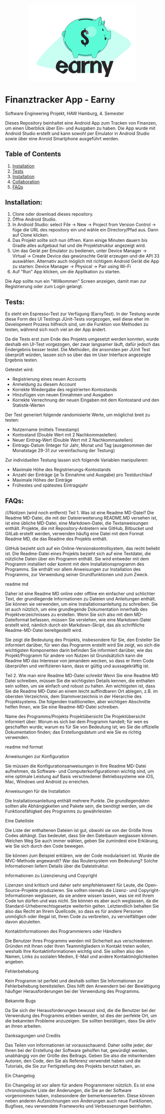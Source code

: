 <p align="center">
  <img src="app/src/main/res/drawable/logo_earny_bunt.png" width="350" title="Earny_Logo">
</p>

# Finanztracker App - Earny
Software Engineering Projekt, HAW Hamburg, 4. Semester

Dieses Repository beinhaltet eine Android App zum Tracken von Finanzen, um einen Überblick über Ein- und Ausgaben zu haben.
Die App wurde mit Android Studio erstellt und kann sowohl per Emulator in Android Studio sowie über eine Anroid Smartphone ausgeführt werden.

## Table of Contents
1. [Installation](#installation)
2. [Tests](#tests)
3. [Installation](#installation)
4. [Collaboration](#collaboration)
5. [FAQs](#faqs)

## Installation:
1. Clone oder download dieses repository.
2. Öffne Android Studio.
3. In Android Studio: select File -> New ->  Project from Version Control -> füge die URL des repository ein und wähle ein Directory/Pfad aus. Dann auf Clone klicken.
4. Das Projekt sollte sich nun öffnen. Kann einige Minuten dauern bis Gradle alles aufgebaut hat und die Projektstruktur angezeigt wird.
5. Um das Gerät per Emulator zu bedienen, unter Device Manager -> Virtual ->  Create Device das gewünschte Gerät erzeugen und die API 33 auswählen.
   Alternativ auch möglich mit richtigem Android Gerät die App zu starten: Device Manager -> Physical ->  Pair using Wi-Fi
6. Auf "Run" App klicken, um die Applikation zu starten.

 Die App sollte nun ein "Willkommen" Screen anzeigen, damit man zur Registrierung oder zum Login gelangt.

## Tests:
Es steht ein Espresso-Test zur Verfügung (EarnyTest). In der Testung wurde diese Form des UI Testings JUnit-Tests vorgezogen, weil diese eher im Development Prozess hilfreich sind, um die Funktion von Methoden zu testen, während sich noch viel an der App ändert. 

Da die Tests erst zum Ende des Projekts umgesetzt werden konnten, wurde deshalb ein UI-Test vorgezogen, der zwar langsamer läuft, dafür jedoch das Endergebnis besser testet. Die Methoden, die ansonsten per JUnit Test überprüft würden, lassen sich so über das im User Interface angezeigte Ergebnis testen.


Getestet wird:
- Registrierung eines neuen Accounts
- Anmeldung zu diesem Account
- Korrekte Wiedergabe des registrierten Kontostands
- Hinzufügen von neuen Einnahmen und Ausgaben
- Korrekte Verrechnung der neuen Eingaben mit dem Kontostand und den Statistik-Werten


Der Test generiert folgende randomisierte Werte, um möglichst breit zu testen:
- Nutzername (mittels Timestamp)
- Kontostand (Double Wert mit 2 Nachkommastellen)
- Neuer Eintrag-Wert (Double Wert mit 2 Nachkommastellen)
- Eintrags-Datum (Integer für Jahr, Monat und Tag (ausgenommen der Monatstage 29-31 zur vereinfachung der Testung)


Zur individuellen Testung lassen sich folgende Variablen manipulieren:
- Maximale Höhe des Registrierungs-Kontostands
- Anzahl der Einträge (je 1x Einnahme und Ausgabe) pro Testdurchlauf
- Maximale Höhes der Einträge
- Frühestes und spätestes Eintragsjahr

## FAQs:







///Notizen (wird noch entfernt)
Teil 1. Was ist eine Readme MD-Datei?
Die Readme MD-Datei, die mit der Dateierweiterung README.MD versehen ist, ist eine übliche MD-Datei, eine Markdown-Datei, die Textanweisungen enthält. Projekte, die mit Repository-Anbietern wie GitHub, Bitbucket und GitLab erstellt werden, verwenden häufig eine Datei mit dem Format Readme MD, die das Readme des Projekts enthält.

GitHub bezieht sich auf ein Online-Versionskontrollsystem, das recht beliebt ist. Die Readme-Datei eines Projekts bezieht sich auf eine Textdatei, die nützliche Daten über ein Programm enthält. Sie wird entweder mit dem Programm installiert oder kommt mit dem Installationsprogramm des Programms. Sie enthält vor allem Anweisungen zur Installation des Programms, zur Verwendung seiner Grundfunktionen und zum Zweck.

readme md

Daher ist eine Readme MD online oder offline ein einfacher und schlichter Text, der grundlegende Informationen zu Dateien und Anleitungen enthält. Sie können sie verwenden, um eine Installationsanleitung zu schreiben. Sie ist auch nützlich, um eine grundlegende Dokumentation innerhalb des Projektverzeichnisses zu erstellen. Wenn Sie sich also mit dem MD-Dateiformat befassen, müssen Sie verstehen, wie eine Markdown-Datei erstellt wird, nämlich durch ein Markdown-Skript, das als schriftliche Readme-MD-Datei bereitgestellt wird.


Sie zeigt die Bedeutung des Projekts, insbesondere für Sie, den Ersteller
Sie informiert darüber, für wen das Programm erstellt wird
Sie zeigt, wo sich die wichtigsten Komponenten darin befinden
Sie informiert darüber, wie das Projekt/Programm für andere von Nutzen ist
Grundsätzlich kann die Readme MD das Interesse von jemandem wecken, so dass er Ihren Code überprüfen und verifizieren kann, dass er gültig und aussagekräftig ist.

Teil 2. Wie man eine Readme MD-Datei schreibt
Wenn Sie eine Readme MD Datei schreiben, müssen Sie die wichtigsten Details kennen, die enthalten sein sollten, um sie einfach und robust zu halten. Am wichtigsten ist, dass Sie die Readme MD-Datei an einem leicht auffindbaren Ort ablegen, z.B. im obersten Verzeichnis, dem Stammverzeichnis in der Hierarchie des Projektsystems. Die folgenden traditionellen, aber wichtigen Abschnitte helfen Ihnen, wie Sie eine Readme-MD-Datei schreiben.

Name des Programms/Projekts
Projektübersicht
Die Projektübersicht informiert über: Worum es sich bei dem Programm handelt; für wen es geschaffen wurde; warum es für Sie von Bedeutung ist; wo Sie die offizielle Dokumentation finden; das Erstellungsdatum und wie Sie es richtig verwenden.

readme md format

Anweisungen zur Konfiguration

Sie müssen die Konfigurationsanweisungen in Ihre Readme MD-Datei aufnehmen, da Software- und Computerkonfigurationen wichtig sind, um eine optimale Leistung auf Basis verschiedener Betriebssysteme wie iOS, Mac, Windows und Android zu erreichen.

Anweisungen für die Installation

Die Installationsanleitung enthält mehrere Punkte. Die grundlegendsten sollten alle Abhängigkeiten und Pakete sein, die benötigt werden, um die Funktionsfähigkeit des Programms zu gewährleisten

Eine Dateiliste

Die Liste der enthaltenen Dateien ist gut, obwohl sie von der Größe Ihres Codes abhängt. Das bedeutet, dass Sie den Dateibaum weglassen können. Welchen Weg Sie auch immer wählen, geben Sie zumindest eine Erklärung, wie Sie sich durch den Code bewegen.

Sie können zum Beispiel erklären, wie der Code modularisiert ist. Wurde die MVC-Methode angewandt? War das Routersystem von Bedeutung? Solche Informationen liefern Details über die Dateistruktur.

Informationen zu Lizenzierung und Copyright

Lizenzen sind kritisch und daher sehr empfehlenswert für Leute, die Open-Source-Projekte produzieren. Sie sollten niemals die Lizenz- und Copyright-Informationen weglassen, da sie andere wissen lassen, was sie mit Ihrem Code tun dürfen und was nicht. Sie können es aber auch weglassen, da die Standard-Urheberrechtsgesetze weiterhin gelten. Letztendlich behalten Sie also das Recht an Ihrem Quellcode, so dass es für andere Personen unmöglich oder illegal ist, Ihren Code zu verbreiten, zu vervielfältigen oder davon abzuleiten.

Kontaktinformationen des Programmierers oder Händlers

Die Benutzer Ihres Programms werden mit Sicherheit aus verschiedenen Gründen mit Ihnen oder Ihren Teammitgliedern in Kontakt treten wollen, weshalb Ihre Kontaktinformationen wichtig sind. Sie sollten also den Namen, Links zu sozialen Medien, E-Mail und andere Kontaktmöglichkeiten angeben.

Fehlerbehebung

Kein Programm ist perfekt und deshalb sollten Sie Informationen zur Fehlerbehebung bereitstellen. Dies hilft den Anwendern bei der Bewältigung häufiger Herausforderungen bei der Verwendung des Programms.

Bekannte Bugs

Da Sie sich der Herausforderungen bewusst sind, die die Benutzer bei der Verwendung des Programms erleben werden, ist dies der perfekte Ort, um die bekannten Probleme anzuzeigen. Sie sollten bestätigen, dass Sie aktiv an ihnen arbeiten.

Danksagungen und Credits

Das Teilen von Informationen ist vorausschauend. Daher sollte jeder, der Ihnen bei der Erstellung der Software geholfen hat, gewürdigt werden, unabhängig von der Größe des Beitrags. Geben Sie also die mitwirkenden Autoren, den Code, den Sie als Referenz verwendet haben und die Tutorials, die Sie zur Fertigstellung des Projekts benutzt haben, an.

Ein Changelog

Ein Changelog ist vor allem für andere Programmierer nützlich. Es ist eine chronologische Liste der Änderungen, die Sie an der Software vorgenommen haben, insbesondere der bemerkenswerten. Diese können neben anderen Aufzeichnungen von Änderungen auch neue Funktionen, Bugfixes, neu verwendete Frameworks und Verbesserungen beinhalten.


